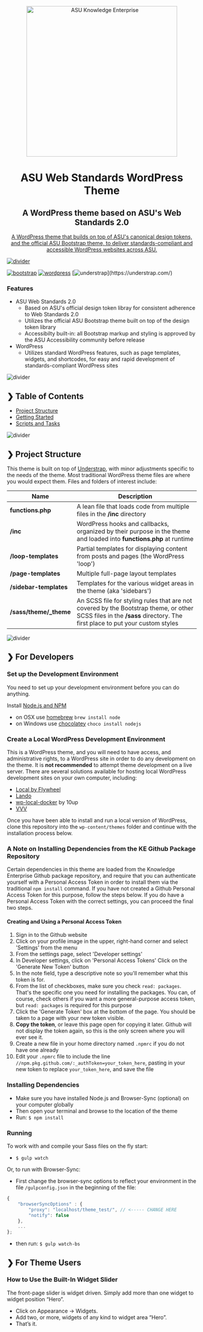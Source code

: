 <p align="center">
  <img src="https://cdn.infonet.research.asu.edu/assets/asu_asu_knowledge_enterprise_horiz_150ppi.png" alt="ASU Knowledge Enterprise" width="400" />
</p>

<h1 align="center">ASU Web Standards WordPress Theme</h1>
<h2 align="center">A WordPress theme based on ASU's Web Standards 2.0</h2>

<p align="center"><a href="https://reactjs.org/" target="blank">A WordPress theme that builds on top of ASU's canonical design tokens, and the official ASU Bootstrap theme, to deliver standards-compliant and accessible WordPress websites across ASU.</p>

![divider](https://cdn.infonet.research.asu.edu/assets/divider.png)

[![bootstrap](https://img.shields.io/badge/Bootstrap-4-blue)](https://getbootstrap.com/)
[![wordpress](https://img.shields.io/badge/Wordpress-5-green?logo=Wordpress)](https://getbootstrap.com/)
[![understrap](https://img.shields.io/badge/Built&nbsp;with-Understrap-lightgrey?)](https://understrap.com/)

### Features

- ASU Web Standards 2.0
  - Based on ASU's official design token libray for consistent adherence to Web Standards 2.0
  - Utilizes the official ASU Bootstrap theme built on top of the design token library
  - Accessibilty built-in: all Bootstrap markup and styling is approved by the ASU Accessibility community before release
- WordPress
  - Utilizes standard WordPress features, such as page templates, widgets, and shortcodes, for easy and rapid development of standards-compliant WordPress sites


![divider](https://cdn.infonet.research.asu.edu/assets/divider.png)

## ❯ Table of Contents

- [Project Structure](#-project-structure)
- [Getting Started](#-for-developers)
- [Scripts and Tasks](#-scripts-and-tasks)

![divider](https://cdn.infonet.research.asu.edu/assets/divider.png)

## ❯ Project Structure

This theme is built on top of [Understrap](https://understrap.com), with minor adjustments specific to the needs of the theme. Most traditional WordPress theme files are where you would expect them. Files and folders of interest include:

| Name                            | Description                                                                |
| ------------------------------- | -------------------------------------------------------------------------- |
| **functions.php**               | A lean file that loads code from multiple files in the **/inc** directory  |
| **/inc**                        | WordPress hooks and callbacks, organized by their purpose in the theme and loaded into **functions.php** at runtime     |
| **/loop-templates**             | Partial templates for displaying content from posts and pages (the WordPress 'loop')                                     |
| **/page-templates**  | Multiple full-page layout templates  |
| **/sidebar-templates**          | Templates for the various widget areas in the theme (aka 'sidebars')    |
| **/sass/theme/_theme**   | An SCSS file for styling rules that are not covered by the Bootstrap theme, or other SCSS files in the **/sass** directory. The first place to put your custom styles                                               |

![divider](https://cdn.infonet.research.asu.edu/assets/divider.png)

## ❯ For Developers

### Set up the Development Environment

You need to set up your development environment before you can do anything.

Install [Node.js and NPM](https://nodejs.org/en/download/)

- on OSX use [homebrew](http://brew.sh) `brew install node`
- on Windows use [chocolatey](https://chocolatey.org/) `choco install nodejs`


### Create a Local WordPress Development Environment
This is a WordPress theme, and you will need to have access, and administrative rights, to a WordPress site in order to do any development on the theme. It is **not recommended** to attempt theme development on a live server. There are several solutions available for hosting local WordPress development sites on your own computer, including:

* [Local by Flywheel](https://localwp.com/)
* [Lando](https://docs.lando.dev/)
* [wp-local-docker](https://github.com/10up/wp-local-docker) by 10up
* [VVV](https://varyingvagrantvagrants.org/)

Once you have been able to install and run a local version of WordPress, clone this repository into the `wp-content/themes` folder and continue with the installation process below.


### A Note on Installing Dependencies from the KE Github Package Repository ###
Certain dependencies in this theme are loaded from the Knowledge Enterprise Github package repository, and require that you can authenticate yourself with a Personal Access Token in order to install them via the traditional `npm install` command. If you have not created a Github Personal Access Token for this purpose, follow the steps below. If you do have a Personal Access Token with the correct settings, you can proceed the final two steps.

#### Creating and Using a Personal Access Token
1. Sign in to the Github website
1. Click on your profile image in the upper, right-hand corner and select 'Settings' from the menu
1. From the settings page, select 'Developer settings'
1. In Developer settings, click on 'Personal Access Tokens'
Click on the 'Generate New Token' button
1. In the note field, type a descriptive note so you'll remember what this token is for.
1. From the list of checkboxes, make sure you check `read: packages`. That's the specific one you need for installing the packages. You can, of course, check others if you want a more general-purpose access token, but `read: packages` is required for this purpose
1. Click the 'Generate Token' box at the bottom of the page. You should be taken to a page with your new token visible.
1. **Copy the token**, or leave this page open for copying it later. Github will not display the token again, so this is the only screen where you will ever see it.
1. Create a new file in your home directory named `.npmrc` if you do not have one already
1. Edit your `.npmrc` file to include the line `//npm.pkg.github.com/:_authToken=your_token_here`, pasting in your new token to replace `your_token_here`, and save the file

### Installing Dependencies
- Make sure you have installed Node.js and Browser-Sync (optional) on your computer globally
- Then open your terminal and browse to the location of the theme
- Run: `$ npm install`

### Running
To work with and compile your Sass files on the fly start:

- `$ gulp watch`

Or, to run with Browser-Sync:

- First change the browser-sync options to reflect your environment in the file `/gulpconfig.json` in the beginning of the file:
```javascript
{
    "browserSyncOptions" : {
        "proxy": "localhost/theme_test/", // <----- CHANGE HERE
        "notify": false
    },
    ...
};
```
- then run: `$ gulp watch-bs`

## ❯ For Theme Users

### How to Use the Built-In Widget Slider

The front-page slider is widget driven. Simply add more than one widget to widget position “Hero”.
- Click on Appearance → Widgets.
- Add two, or more, widgets of any kind to widget area “Hero”.
- That’s it.
